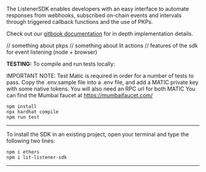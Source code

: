 The ListenerSDK enables developers with an easy interface to automate responses from webhooks, subscribed on-chain events and intervals through triggered callback functions and the use of PKPs.

Check out our [gitbook documentation](https://) for in depth implementation details.

// something about pkps
// something about lit actions 
// features of the sdk for event listening (node + browser)

**TESTING:**
To compile and run tests locally:

IMPORTANT NOTE: Test Matic is required in order for a number of tests to pass. Copy the .env.sample file into a .env file, and add a MATIC private key with some native tokens. You will also need an RPC url for both MATIC You can find the Mumbai faucet at https://mumbaifaucet.com/


```
npm install
npx hardhat compile
npm run test
```

---

To install the SDK in an existing project, open your terminal and type the following two lines:

```
npm i ethers
npm i lit-listener-sdk
```

---
